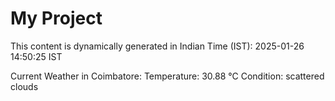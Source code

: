# My Project

This content is dynamically generated in Indian Time (IST): 2025-01-26 14:50:25 IST


Current Weather in Coimbatore:
Temperature: 30.88 °C
Condition: scattered clouds
